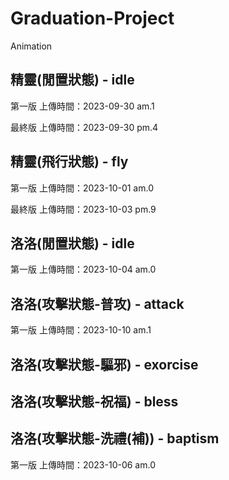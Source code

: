 # Graduation-Project
Animation

## 精靈(閒置狀態) - idle
第一版
上傳時間：2023-09-30 am.1

最終版
上傳時間：2023-09-30 pm.4

## 精靈(飛行狀態) - fly
第一版
上傳時間：2023-10-01 am.0

最終版
上傳時間：2023-10-03 pm.9

## 洛洛(閒置狀態) - idle
第一版
上傳時間：2023-10-04 am.0

## 洛洛(攻擊狀態-普攻) - attack
第一版
上傳時間：2023-10-10 am.1

## 洛洛(攻擊狀態-驅邪) - exorcise

## 洛洛(攻擊狀態-祝福) - bless

## 洛洛(攻擊狀態-洗禮(補)) - baptism
第一版
上傳時間：2023-10-06 am.0